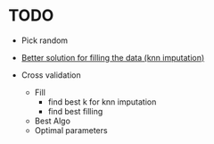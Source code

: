 # TODO

- Pick random

- <u>Better solution for filling the data (knn imputation)</u>

- Cross validation 
    - Fill
        - find best k for knn imputation
        - find best filling
    - Best Algo
    - Optimal parameters

